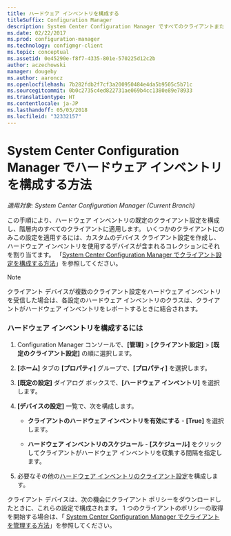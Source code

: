 ```yaml
---
title: ハードウェア インベントリを構成する
titleSuffix: Configuration Manager
description: System Center Configuration Manager ですべてのクライアントまたは 1 つのコレクションに対してハードウェア インベントリを設定します。
ms.date: 02/22/2017
ms.prod: configuration-manager
ms.technology: configmgr-client
ms.topic: conceptual
ms.assetid: 0e45290e-f8f7-4335-801e-570225d12c2b
author: aczechowski
manager: dougeby
ms.author: aaroncz
ms.openlocfilehash: 7b282fdb2f7cf3a200950484e4da5b9505c5b71c
ms.sourcegitcommit: 0b0c2735c4ed822731ae069b4cc1380e89e78933
ms.translationtype: HT
ms.contentlocale: ja-JP
ms.lasthandoff: 05/03/2018
ms.locfileid: "32332157"
---
```

# <a name="how-to-configure-hardware-inventory-in-system-center-configuration-manager"></a>System Center Configuration Manager でハードウェア インベントリを構成する方法

*適用対象: System Center Configuration Manager (Current Branch)*

この手順により、ハードウェア インベントリの既定のクライアント設定を構成し、階層内のすべてのクライアントに適用します。 いくつかのクライアントにのみこの設定を適用するには、カスタムのデバイス クライアント設定を作成し、ハードウェア インベントリを使用するデバイスが含まれるコレクションにそれを割り当てます。 「[System Center Configuration Manager でクライアント設定を構成する方法](../../../../core/clients/deploy/configure-client-settings.md)」を参照してください。  

> [!NOTE]  
>  クライアント デバイスが複数のクライアント設定をハードウェア インベントリを受信した場合は、各設定のハードウェア インベントリのクラスは、クライアントがハードウェア インベントリをレポートするときに結合されます。  

### <a name="to-configure-hardware-inventory"></a>ハードウェア インベントリを構成するには  

1.  Configuration Manager コンソールで、**[管理]** > **[クライアント設定]** > **[既定のクライアント設定]** の順に選択します。  

4.  **[ホーム]** タブの **[プロパティ]** グループで、**[プロパティ]** を選択します。  

5.  **[既定の設定]** ダイアログ ボックスで、**[ハードウェア インベントリ]** を選択します。  

6.  **[デバイスの設定]** 一覧で、次を構成します。  

    -   **クライアントのハードウェア インベントリを有効にする** - **[True]** を選択します。  

    -   **ハードウェア インベントリのスケジュール** - **[スケジュール]** をクリックしてクライアントがハードウェア インベントリを収集する間隔を指定します。  

7.  必要なその他の[ハードウェア インベントリのクライアント設定](../../../../core/clients/deploy/about-client-settings.md#hardware-inventory)を構成します。  

クライアント デバイスは、次の機会にクライアント ポリシーをダウンロードしたときに、これらの設定で構成されます。 1 つのクライアントのポリシーの取得を開始する場合は、「 [System Center Configuration Manager でクライアントを管理する方法](../../../../core/clients/manage/manage-clients.md)」を参照してください。  
